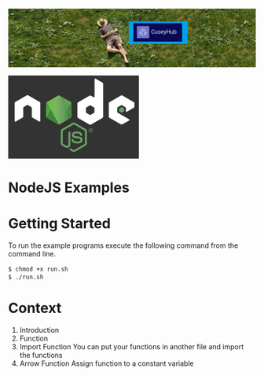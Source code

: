 ![CuseyHub](https://github.com/cusey/ImageForWiki/blob/master/Logos/CuseyHub_Banner_Small.jpg)

![NodeJs Logo](https://github.com/cusey/ImageForWiki/blob/master/Logos/NodeJS.PNG)

# NodeJS Examples

# Getting Started    
To run the example programs execute the following command from the command line.      

```
$ chmod +x run.sh
$ ./run.sh
```

# Context      
1. Introduction
2. Function
3. Import Function
    You can put your functions in another file and import the functions
4. Arrow Function
    Assign function to a constant variable
    